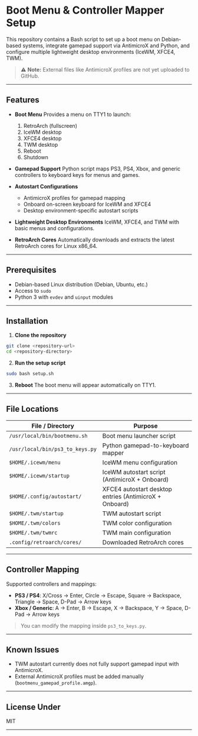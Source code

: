 # Boot Menu & Controller Mapper Setup

This repository contains a Bash script to set up a boot menu on Debian-based systems, integrate gamepad support via AntimicroX and Python, and configure multiple lightweight desktop environments (IceWM, XFCE4, TWM).

> ⚠️ **Note:** External files like AntimicroX profiles are not yet uploaded to GitHub.

---

## Features

* **Boot Menu**
  Provides a menu on TTY1 to launch:

  1. RetroArch (fullscreen)
  2. IceWM desktop
  3. XFCE4 desktop
  4. TWM desktop
  5. Reboot
  6. Shutdown

* **Gamepad Support**
  Python script maps PS3, PS4, Xbox, and generic controllers to keyboard keys for menus and games.

* **Autostart Configurations**

  * AntimicroX profiles for gamepad mapping
  * Onboard on-screen keyboard for IceWM and XFCE4
  * Desktop environment-specific autostart scripts

* **Lightweight Desktop Environments**
  IceWM, XFCE4, and TWM with basic menus and configurations.

* **RetroArch Cores**
  Automatically downloads and extracts the latest RetroArch cores for Linux x86_64.

---

## Prerequisites

* Debian-based Linux distribution (Debian, Ubuntu, etc.)
* Access to `sudo`
* Python 3 with `evdev` and `uinput` modules

---

## Installation

1. **Clone the repository**

```bash
git clone <repository-url>
cd <repository-directory>
```

2. **Run the setup script**

```bash
sudo bash setup.sh
```

3. **Reboot**
   The boot menu will appear automatically on TTY1.

---

## File Locations

| File / Directory                | Purpose                                                |
| ------------------------------- | ------------------------------------------------------ |
| `/usr/local/bin/bootmenu.sh`    | Boot menu launcher script                              |
| `/usr/local/bin/ps3_to_keys.py` | Python gamepad-to-keyboard mapper                      |
| `$HOME/.icewm/menu`             | IceWM menu configuration                               |
| `$HOME/.icewm/startup`          | IceWM autostart script (AntimicroX + Onboard)          |
| `$HOME/.config/autostart/`      | XFCE4 autostart desktop entries (AntimicroX + Onboard) |
| `$HOME/.twm/startup`            | TWM autostart script                                   |
| `$HOME/.twm/colors`             | TWM color configuration                                |
| `$HOME/.twm/twmrc`              | TWM main configuration                                 |
| `.config/retroarch/cores/`      | Downloaded RetroArch cores                             |

---

## Controller Mapping

Supported controllers and mappings:

* **PS3 / PS4**: X/Cross → Enter, Circle → Escape, Square → Backspace, Triangle → Space, D-Pad → Arrow keys
* **Xbox / Generic**: A → Enter, B → Escape, X → Backspace, Y → Space, D-Pad → Arrow keys

> You can modify the mapping inside `ps3_to_keys.py`.

---

## Known Issues
* TWM autostart currently does not fully support gamepad input with AntimicroX.
* External AntimicroX profiles must be added manually (`bootmenu_gamepad_profile.amgp`).

---

## License Under

MIT

---

